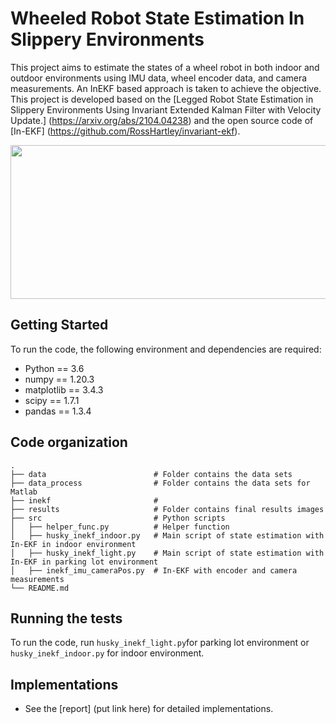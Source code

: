# Wheeled Robot State Estimation In Slippery Environments

This project aims to estimate the states of a wheel robot in both indoor and outdoor environments using IMU data, wheel encoder data, and camera measurements. An InEKF based approach is taken to achieve the objective. This project is developed based on the [Legged Robot State Estimation in Slippery Environments Using Invariant Extended Kalman Filter with Velocity Update.] (https://arxiv.org/abs/2104.04238) and the open source code of [In-EKF] (https://github.com/RossHartley/invariant-ekf).

<p align="center">
  <img width="800" height="246" src="result/slam_video.mp4">
</p>

## Getting Started
To run the code, the following environment and dependencies are required: 
- Python == 3.6
- numpy == 1.20.3
- matplotlib == 3.4.3
- scipy == 1.7.1
- pandas == 1.3.4

## Code organization

    .
    ├── data                        # Folder contains the data sets
    ├── data_process                # Folder contains the data sets for Matlab
    ├── inekf                       # 
    ├── results                     # Folder contains final results images
    ├── src                         # Python scripts
    │   ├── helper_func.py          # Helper function
    │   ├── husky_inekf_indoor.py   # Main script of state estimation with In-EKF in indoor environment
    │   ├── husky_inekf_light.py    # Main script of state estimation with In-EKF in parking lot environment
    │   ├── inekf_imu_cameraPos.py	# In-EKF with encoder and camera measurements
    └── README.md

## Running the tests
To run the code, run `husky_inekf_light.py`for parking lot environment or `husky_inekf_indoor.py` for indoor environment.


## Implementations

* See the [report] (put link here) for detailed implementations.

<!-- ## Results
Results for data set (Residential Area):
<p align="center">
  <img width="800" height="500" src="result/path1.png">
</p>
<p align="center">
  <img width="800" height="500" src="result/gif1.gif">
</p>
<p align="center">
  <img width="800" height="500" src="result/path1_3d.png">
</p>
Results for data set 2 (Downtown):
<p align="center">
  <img width="800" height="500" src="result/path2.png">
</p>
<p align="center">
  <img width="800" height="500" src="result/gif2.gif">
</p>
<p align="center">
  <img width="800" height="500" src="result/path2_3d.png">
</p>
Results for data set 3 (Rural Area):
<p align="center">
  <img width="800" height="500" src="result/path3.png">
</p>
<p align="center">
  <img width="800" height="500" src="result/gif3.gif">
</p>
<p align="center">
  <img width="800" height="500" src="result/path3_3d.png">
</p>
 -->


